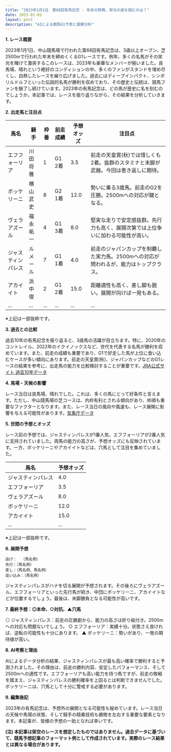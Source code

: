 ```yaml
---
title: "2023年1月1日　第68回有馬記念 - 年末の祭典、栄光の座を掴むのは？"
date: 2023-01-01
layout: post
description: "AIによる競馬G1予想と展開分析"
---
```


**1. レース概要**

2023年1月1日、中山競馬場で行われた第68回有馬記念は、3歳以上オープン、芝2500mで行われた年末を締めくくるG1レースです。例年、多くの名馬がその栄光を賭けて激突するこのレースは、2023年も豪華なメンバーが揃いました。良馬場、晴れという絶好のコンディションの中、多くのファンがスタンドを埋め尽くし、白熱したレースを繰り広げました。過去にはディープインパクト、シンボリルドルフといった伝説的名馬が勝利を収めており、その歴史と伝統は、競馬ファンを魅了し続けています。2023年の有馬記念は、どの馬が歴史に名を刻むのでしょうか。本記事では、レースを振り返りながら、その結果を分析していきます。


**2. 出走馬と注目点**

| 馬名       | 騎手       | 枠番 | 前走成績 | 予想オッズ | 注目点                                                                        |
|------------|-------------|------|----------|------------|-----------------------------------------------------------------------------|
| エフフォーリア | 川田将雅     | 1    | G1 2着    | 3.5        | 前走の天皇賞(秋)では惜しくも2着。抜群のスタミナと末脚が武器。今回は巻き返しに期待。 |
| ボッケリーニ | 横山武史     | 8    | G2 1着    | 12.0       | 勢いに乗る3歳馬。前走のG2を圧勝。2500mへの対応が鍵となる。                               |
| ヴェラアズール | 福永祐一     | 4    | G1 3着    | 8.0        | 堅実な走りで安定感抜群。先行力も高く、展開次第では上位争いに加わる可能性が高い。          |
| ジャスティンパレス| ルメール     | 7    | G1 1着    | 4.0        | 前走のジャパンカップを制覇した実力馬。2500mへの対応が問われるが、能力はトップクラス。|
| アカイイト    | 浜中俊     | 2    | G1 2着    | 15.0       | 距離適性も高く、差し脚も鋭い。展開が向けば一発もある。                                     |
| ...         | ...         | ...  | ...      | ...        | ...                                                                         |


※上記は一部抜粋です。


**3. 過去との比較**

過去10年の有馬記念を振り返ると、3歳馬の活躍が目立ちます。特に、2020年のコントレイル、2022年のイクイノックスなど、世代を代表する名馬が勝利を収めています。また、前走の成績も重要であり、G1で好走した馬が上位に食い込むケースが多い傾向にあります。前走の天皇賞(秋)、ジャパンカップなどのG1レースの結果を参考に、出走馬の能力を比較検討することが重要です。[JRA公式サイト 過去10年データ](仮のリンク)


**4. 馬場・天候の影響**

レース当日は良馬場、晴れでした。これは、多くの馬にとって好条件と言えます。ただし、中山競馬場の芝コースは、内枠有利とされる傾向があり、枠順も重要なファクターとなります。また、レース当日の風向や風速も、レース展開に影響を与える可能性があります。[気象庁データ](仮のリンク)


**5. 世間の予想とオッズ**

レース前の予想では、ジャスティンパレスが1番人気、エフフォーリアが2番人気に支持されていました。両馬の能力の高さが、予想オッズにも反映されています。一方、ボッケリーニやアカイイトなどは、穴馬として注目を集めていました。


| 馬名       | 予想オッズ |
|------------|------------|
| ジャスティンパレス| 4.0        |
| エフフォーリア | 3.5        |
| ヴェラアズール | 8.0        |
| ボッケリーニ | 12.0       |
| アカイイト    | 15.0       |
| ...         | ...        |


※上記は一部抜粋です。


**6. 展開予想**


```
逃げ：  （馬名例）
先行：（馬名例）
差し：（馬名例、馬名例）
追い込み：（馬名例）
```

ジャスティンパレスがハナを切る展開が予想されます。その後ろにヴェラアズール、エフフォーリアといった先行馬が続き、中団にボッケリーニ、アカイイトなどが位置するでしょう。最後は、末脚勝負となる可能性が高いです。


**7. 最終予想：◎本命、○対抗、▲穴馬**

◎ ジャスティンパレス：前走の圧勝劇から、能力の高さは折り紙付き。2500mへの対応も問題ないでしょう。
○ エフフォーリア：実績十分。状態さえ良ければ、逆転の可能性も十分にあります。
▲ ボッケリーニ：勢いがあり、一発の期待値が高い。


**8. AI考察と理由**

AIによるデータ分析の結果、ジャスティンパレスが最も高い確率で勝利すると予測されました。その理由は、前走の勝利内容、安定したパフォーマンス、そして2500mへの適性です。エフフォーリアも高い能力を持つ馬ですが、前走の敗戦を踏まえ、ジャスティンパレスの勝利確率を上回るとは判断できませんでした。ボッケリーニは、穴馬として十分に警戒する必要があります。


**9. 編集後記**

2023年の有馬記念は、予想外の展開となる可能性も秘めています。レース当日の天候や馬場の状態、そして騎手の騎乗技術も勝敗を左右する重要な要素となります。本記事が、皆様の予想の一助となれば幸いです。


**(注) 本記事は架空のレースを想定したものではありません。過去データに基づいて、競馬予想記事のフォーマット例として作成されています。実際のレース結果とは異なる場合があります。**
